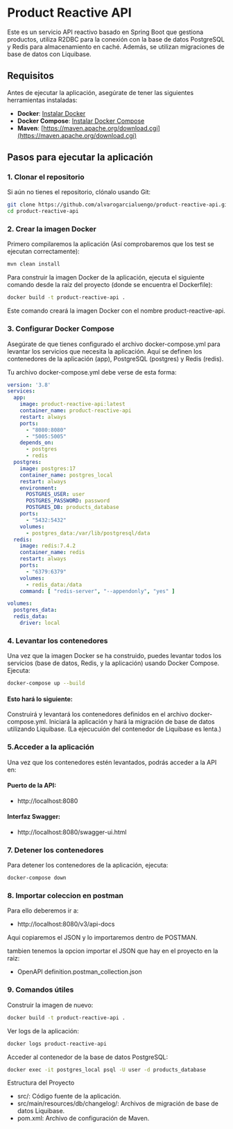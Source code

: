# Product Reactive API

Este es un servicio API reactivo basado en Spring Boot que gestiona productos, utiliza R2DBC para la conexión con la base de datos PostgreSQL y Redis para almacenamiento en caché. Además, se utilizan migraciones de base de datos con Liquibase.

## Requisitos

Antes de ejecutar la aplicación, asegúrate de tener las siguientes herramientas instaladas:

- **Docker**: [Instalar Docker](https://www.docker.com/get-started)
- **Docker Compose**: [Instalar Docker Compose](https://docs.docker.com/compose/install/)
- **Maven**: [https://maven.apache.org/download.cgi](https://maven.apache.org/download.cgi)

## Pasos para ejecutar la aplicación

### 1. Clonar el repositorio

Si aún no tienes el repositorio, clónalo usando Git:

```bash
git clone https://github.com/alvarogarcialuengo/product-reactive-api.git
cd product-reactive-api
```
### 2. Crear la imagen Docker
Primero compilaremos la aplicación (Así comprobaremos que los test se ejecutan correctamente):
```bash
mvn clean install
```
Para construir la imagen Docker de la aplicación, ejecuta el siguiente comando desde la raíz del proyecto (donde se encuentra el Dockerfile):

```bash
docker build -t product-reactive-api .
```
Este comando creará la imagen Docker con el nombre product-reactive-api.

### 3. Configurar Docker Compose
Asegúrate de que tienes configurado el archivo docker-compose.yml para levantar los servicios que necesita la aplicación. Aquí se definen los contenedores de la aplicación (app), PostgreSQL (postgres) y Redis (redis).

Tu archivo docker-compose.yml debe verse de esta forma:

```yaml
version: '3.8'
services:
  app:
    image: product-reactive-api:latest
    container_name: product-reactive-api
    restart: always
    ports:
      - "8080:8080"
      - "5005:5005"
    depends_on:
      - postgres
      - redis
  postgres:
    image: postgres:17
    container_name: postgres_local
    restart: always
    environment:
      POSTGRES_USER: user
      POSTGRES_PASSWORD: password
      POSTGRES_DB: products_database
    ports:
      - "5432:5432"
    volumes:
      - postgres_data:/var/lib/postgresql/data
  redis:
    image: redis:7.4.2
    container_name: redis
    restart: always
    ports:
      - "6379:6379"
    volumes:
      - redis_data:/data
    command: [ "redis-server", "--appendonly", "yes" ]

volumes:
  postgres_data:
  redis_data:
    driver: local
```
### 4. Levantar los contenedores
Una vez que la imagen Docker se ha construido, puedes levantar todos los servicios (base de datos, Redis, y la aplicación) usando Docker Compose. Ejecuta:

```bash
docker-compose up --build
```
#### Esto hará lo siguiente:

Construirá y levantará los contenedores definidos en el archivo docker-compose.yml.
Iniciará la aplicación y hará la migración de base de datos utilizando Liquibase.
(La ejecucuión del contenedor de Liquibase es lenta.)

### 5.Acceder a la aplicación
Una vez que los contenedores estén levantados, podrás acceder a la API en:

#### Puerto de la API: 
- http://localhost:8080
#### Interfaz Swagger: 
- http://localhost:8080/swagger-ui.html
### 7. Detener los contenedores
Para detener los contenedores de la aplicación, ejecuta:

```bash
docker-compose down
```
### 8. Importar coleccion en postman
Para ello deberemos ir a:
- http://localhost:8080/v3/api-docs

Aqui copiaremos el JSON y lo importaremos dentro de POSTMAN.

tambien tenemos la opcion importar el JSON que hay en el proyecto en la raiz:
- OpenAPI definition.postman_collection.json

### 9. Comandos útiles
Construir la imagen de nuevo:

```bash
docker build -t product-reactive-api .
```

Ver logs de la aplicación:

```bash
docker logs product-reactive-api
```
Acceder al contenedor de la base de datos PostgreSQL:

```bash
docker exec -it postgres_local psql -U user -d products_database
```
Estructura del Proyecto
- src/: Código fuente de la aplicación.
- src/main/resources/db/changelog/: Archivos de migración de base de datos Liquibase.
- pom.xml: Archivo de configuración de Maven.